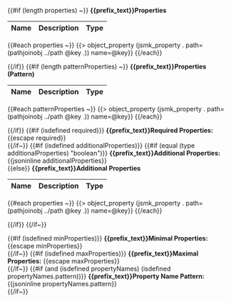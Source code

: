 {{#if (length properties) ~}}
**{{prefix_text}}Properties**

|Name|Description|Type|
|----|-----------|----|
{{#each properties ~}}
{{> object_property (jsmk_property . path=(pathjoinobj ../path @key .)) name=@key}}
{{/each}}

{{/if}}
{{#if (length patternProperties) ~}}
**{{prefix_text}}Properties (Pattern)**

|Name|Description|Type|
|----|-----------|----|
{{#each patternProperties ~}}
{{> object_property (jsmk_property . path=(pathjoinobj ../path @key .)) name=@key}}
{{/each}}

{{/if}}
{{#if (isdefined required)}}
**{{prefix_text}}Required Properties:** {{escape required}}<br/>
{{/if~}}
{{#if (isdefined additionalProperties)}}
{{#if (equal (type additionalProperties) "boolean")}}
**{{prefix_text}}Additional Properties:** {{jsoninline additionalProperties}}<br/>
{{else}}
**{{prefix_text}}Additional Properties**

|Name|Description|Type|
|----|-----------|----|
{{#each properties ~}}
{{> object_property (jsmk_property . path=(pathjoinobj ../path @key .)) name=@key}}
{{/each}}

{{/if}}
{{/if~}}

{{#if (isdefined minProperties)}}
**{{prefix_text}}Minimal Properties:** {{escape minProperties}}<br/>
{{/if~}}
{{#if (isdefined maxProperties)}}
**{{prefix_text}}Maximal Properties:** {{escape maxProperties}}<br/>
{{/if~}}
{{#if (and (isdefined propertyNames) (isdefined propertyNames.pattern))}}
**{{prefix_text}}Property Name Pattern:** {{jsoninline propertyNames.pattern}}<br/>
{{/if~}}
